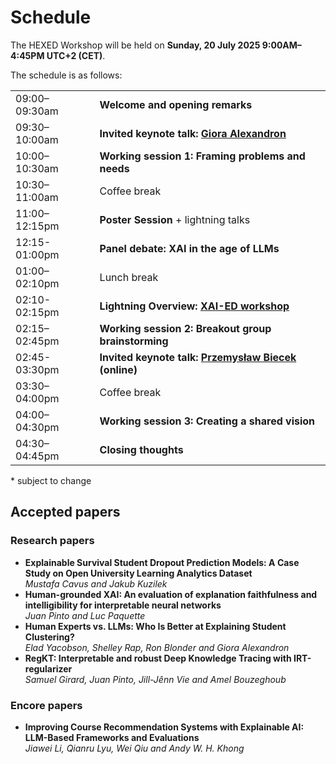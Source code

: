 # Schedule

<!--
- <a href="https://tinyurl.com/hexed2024" target="_blank">Resources working doc</a>
-->

The HEXED Workshop will be held on **Sunday, 20 July 2025 9:00AM–4:45PM UTC+2 (CET)**. 

The schedule is as follows:

|                 |                                                                    |
| --------------- | ------------------------------------------------------------------ |
| 09:00–09:30am   | **Welcome and opening remarks**                                    |
| 09:30–10:00am   | **Invited keynote talk: [Giora Alexandron](https://www.weizmann.ac.il/ScienceTeaching/Alexandron/bio)**                                           |
| 10:00–10:30am   | **Working session 1: Framing problems and needs**                  |
| 10:30–11:00am   | Coffee break                                                       |
| 11:00–12:15pm   | **Poster Session** + lightning talks                               |
| 12:15-01:00pm   | **Panel debate: XAI in the age of LLMs**                           |
| 01:00–02:10pm   | Lunch break                                                        |
| 02:10-02:15pm   | **Lightning Overview: [XAI-ED workshop](https://www.xai-ed.net/)** |
| 02:15–02:45pm   | **Working session 2: Breakout group brainstorming**                |
| 02:45-03:30pm   | **Invited keynote talk: [Przemysław Biecek](https://www.mi2.ai/the-team.html#przemys%C5%82aw-biecek) (online)**                                  |
| 03:30–04:00pm   | Coffee break                                                       |
| 04:00–04:30pm   | **Working session 3: Creating a shared vision**                    |
| 04:30–04:45pm   | **Closing thoughts**                                               |

\* subject to change


## Accepted papers

<!--The official joint proceedings (with the [L3MNGET Workshop](https://sites.google.com/view/llmworkshopedm/home)) can be found at [CEUR-WS here](https://ceur-ws.org/Vol-3840/).-->


### Research papers

- **Explainable Survival Student Dropout Prediction Models: A Case Study on Open University Learning Analytics Dataset** <!--[<a href="https://ceur-ws.org/Vol-3840/HEXED24_paper1.pdf" target="_blank">paper @ CEUR-WS</a>]-->\
*Mustafa Cavus and Jakub Kuzilek*
- **Human-grounded XAI: An evaluation of explanation faithfulness and intelligibility for interpretable neural networks** <!--[<a href="https://ceur-ws.org/Vol-3840/HEXED24_paper2.pdf" target="_blank">paper @ CEUR-WS</a>]-->\
*Juan Pinto and Luc Paquette*
- **Human Experts vs. LLMs: Who Is Better at Explaining Student Clustering?** <!--[<a href="https://ceur-ws.org/Vol-3840/HEXED24_paper3.pdf" target="_blank">paper @ CEUR-WS</a>]-->\
*Elad Yacobson, Shelley Rap, Ron Blonder and Giora Alexandron*
- **RegKT: Interpretable and robust Deep Knowledge Tracing with IRT-regularizer** <!--[<a href="https://ceur-ws.org/Vol-3840/HEXED24_paper3.pdf" target="_blank">paper @ CEUR-WS</a>]-->\
*Samuel Girard, Juan Pinto, Jill-Jênn Vie and Amel Bouzeghoub*

### Encore papers

- **Improving Course Recommendation Systems with Explainable AI: LLM-Based Frameworks and Evaluations** <!--[<a href="https://educationaldatamining.org/edm2024/proceedings/2024.EDM-posters.69/index.html" target="_blank">paper @ EDM proceedings</a>]-->\
*Jiawei Li, Qianru Lyu, Wei Qiu and Andy W. H. Khong*


<!-- - **How Ready Are Generative Pre-trained Large Language Models for Explaining Bengali Grammatical Errors?** [<a href="https://educationaldatamining.org/edm2024/proceedings/2024.EDM-posters.70/index.html" target="_blank">paper @ EDM proceedings</a>]\
*Subhankar Maity, Aniket Deroy and Sudeshna Sarkar*
- **Easing the Prediction of Student Dropout for everyone by integrating AutoML and Explainable Artificial Intelligence** [<a href="https://educationaldatamining.org/edm2024/proceedings/2024.EDM-posters.98/index.html" target="_blank">paper @ EDM proceedings</a>]\
*Pamela Buñay-Guisñan, Juan Alfonso Lara, Alberto Cano, Rebeca Cerezo and Cristóbal Romero*
- **Evaluating the Explainers: Black-Box Explainable Machine Learning for Student Success Prediction in MOOCs** [<a href="https://educationaldatamining.org/edm2022/proceedings/2022.EDM-long-papers.9/" target="_blank">paper @ EDM proceedings</a>]\
*Vinitra Swamy, Bahar Radmehr, Natasa Krco, Mirko Marras and Tanja Käser*-->
